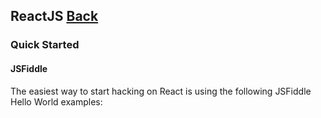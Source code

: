 ## ReactJS [Back](./../JavaScript.md)

### Quick Started

#### JSFiddle

The easiest way to start hacking on React is using the following JSFiddle Hello World examples: